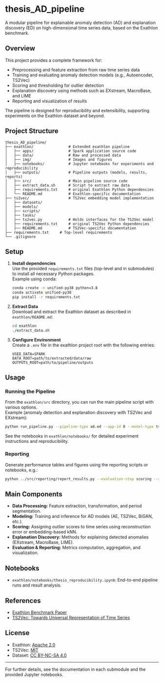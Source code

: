 # thesis_AD_pipeline

A modular pipeline for explainable anomaly detection (AD) and explanation discovery (ED) on high-dimensional time series data, based on the Exathlon benchmark.

## Overview

This project provides a complete framework for:
- Preprocessing and feature extraction from raw time series data
- Training and evaluating anomaly detection models (e.g., Autoencoder, TS2Vec)
- Scoring and thresholding for outlier detection
- Explanation discovery using methods such as EXstream, MacroBase, and LIME
- Reporting and visualization of results

The pipeline is designed for reproducibility and extensibility, supporting experiments on the Exathlon dataset and beyond.

## Project Structure

```
thesis_AD_pipeline/
├── exathlon/                # Extended exathlon pipeline
│   ├── apps/                # Spark application source code
│   ├── data/                # Raw and processed data
│   ├── img/                 # Images and figures
│   ├── notebooks/           # Jupyter notebooks for experiments and reproducibility
│   ├── outputs/             # Pipeline outputs (models, results, reports)
│   ├── src/                 # Main pipeline source code
│   ├── extract_data.sh      # Script to extract raw data
│   ├── requirements.txt     # original Exathlon Python dependencies
│   └── README.md            # Exathlon-specific documentation
├── ts2vec/                  # TS2Vec embedding model implementation
│   ├── datasets/
│   ├── models/
│   ├── scripts/
│   ├── tasks/
│   ├── ts2vec.py            # Holds interfaces for the TS2Vec model
│   ├── requirements.txt     # original TS2Vec Python dependencies
│   ├── README.md            # TS2Vec-specific documentation
├── requirements.txt     # Top-level requirements
└── .gitignore
```

## Setup

1. **Install dependencies**  
   Use the provided `requirements.txt` files (top-level and in submodules) to install all necessary Python packages.  
   Example using conda:
   ```bash
   conda create -n unified-py38 python=3.8
   conda activate unified-py38
   pip install -r requirements.txt
   ```

2. **Extract Data**  
   Download and extract the Exathlon dataset as described in `exathlon/README.md`:
   ```bash
   cd exathlon
   ./extract_data.sh
   ```

3. **Configure Environment**  
   Create a `.env` file in the exathlon project root with the following entries:
   ```
   USED_DATA=SPARK
   DATA_ROOT=path/to/extracted/data/raw
   OUTPUTS_ROOT=path/to/pipeline/outputs
   ```

## Usage

### Running the Pipeline

From the `exathlon/src` directory, you can run the main pipeline script with various options.  
Example (anomaly detection and explanation discovery with TS2Vec and EXstream):

```bash
python run_pipeline.py --pipeline-type ad.ed --app-id 0 --model-type ts2vec --scoring-method knn --explanation-method exstream
```

See the notebooks in `exathlon/notebooks/` for detailed experiment instructions and reproducibility.

### Reporting

Generate performance tables and figures using the reporting scripts or notebooks, e.g.:

```bash
python ../src/reporting/report_results.py --evaluation-step scoring --scoring-set-name test --scoring-metrics auprc --scoring-granularity global
```

## Main Components

- **Data Processing:** Feature extraction, transformation, and period segmentation.
- **Modeling:** Training and inference for AD models (AE, TS2Vec, BiGAN, etc.).
- **Scoring:** Assigning outlier scores to time series using reconstruction error or embedding-based kNN.
- **Explanation Discovery:** Methods for explaining detected anomalies (EXstream, MacroBase, LIME).
- **Evaluation & Reporting:** Metrics computation, aggregation, and visualization.

## Notebooks

- `exathlon/notebooks/thesis_reproducibility.ipynb`: End-to-end pipeline runs and result analysis.

## References

- [Exathlon Benchmark Paper](http://vldb.org/pvldb/vol14/p2613-tatbul.pdf)
- [TS2Vec: Towards Universal Representation of Time Series](https://arxiv.org/abs/2106.10466)

## License

- Exathlon: [Apache 2.0](exathlon/LICENSE)
- TS2Vec: [MIT](ts2vec/LICENSE)
- Dataset: [CC BY-NC-SA 4.0](https://creativecommons.org/licenses/by-nc-sa/4.0/)

---

For further details, see the documentation in each submodule and the provided Jupyter notebooks.

